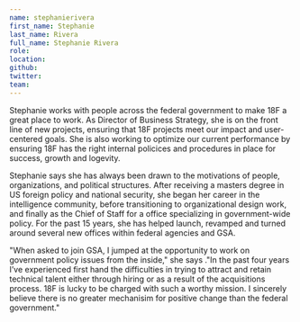 ```yaml
---
name: stephanierivera
first_name: Stephanie
last_name: Rivera
full_name: Stephanie Rivera
role:
location:
github:
twitter:
team:
---
```


Stephanie works with people across the federal government to make 18F a great place to work. As Director of Business Strategy, she is on the front line of new projects, ensuring that 18F projects meet our impact and user-centered goals.   She is also working to optimize our current performance by ensuring 18F has the right internal policices and procedures in place for success, growth and logevity. 

Stephanie says she has always been drawn to the motivations of people, organizations, and political structures. After receiving a masters degree in US foreign policy and national security, she began her career in the intelligence community, before transitioning to organizational design work, and finally as the Chief of Staff for a office specializing in government-wide policy. For the past 15 years, she has helped launch, revamped and turned around several new offices within federal agencies and GSA.

"When asked to join GSA, I jumped at the opportunity to work on government policy issues from the inside," she says ."In the past four years I’ve experienced first hand the difficulties in trying to attract and retain technical talent either through hiring or as a result of the acquisitions process.  18F is lucky to be charged with such a worthy mission. I sincerely believe there is no greater mechanisim for positive change than the federal government."
